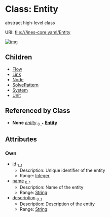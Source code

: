 
# Class: Entity

abstract high-level class

URI: [file:///ines-core.yaml/Entity](file:///ines-core.yaml/Entity)


[![img](https://yuml.me/diagram/nofunky;dir:TB/class/[Unit],[System],[SolvePattern],[Node],[Link],[Flow],[Entity&#124;id:integer;name:string%20%3F;description:string%20%3F]^-[Unit],[Entity]^-[System],[Entity]^-[SolvePattern],[Entity]^-[Node],[Entity]^-[Link],[Entity]^-[Flow])](https://yuml.me/diagram/nofunky;dir:TB/class/[Unit],[System],[SolvePattern],[Node],[Link],[Flow],[Entity&#124;id:integer;name:string%20%3F;description:string%20%3F]^-[Unit],[Entity]^-[System],[Entity]^-[SolvePattern],[Entity]^-[Node],[Entity]^-[Link],[Entity]^-[Flow])

## Children

 * [Flow](Flow.md)
 * [Link](Link.md)
 * [Node](Node.md)
 * [SolvePattern](SolvePattern.md)
 * [System](System.md)
 * [Unit](Unit.md)

## Referenced by Class

 *  **None** *[entity](entity.md)*  <sub>0..\*</sub>  **[Entity](Entity.md)**

## Attributes


### Own

 * [id](id.md)  <sub>1..1</sub>
     * Description: Unique identifier of the entity
     * Range: [Integer](types/Integer.md)
 * [name](name.md)  <sub>0..1</sub>
     * Description: Name of the entity
     * Range: [String](types/String.md)
 * [description](description.md)  <sub>0..1</sub>
     * Description: Description of the entity
     * Range: [String](types/String.md)
